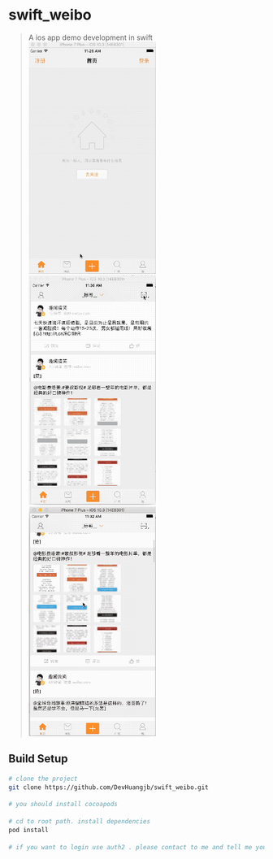# swift_weibo

> A ios app demo development in swift
![image](https://github.com/DevHuangjb/swift_weibo/blob/master/screenshot/screenshot1.gif)
![image](https://github.com/DevHuangjb/swift_weibo/blob/master/screenshot/screenshot2.gif)
![image](https://github.com/DevHuangjb/swift_weibo/blob/master/screenshot/screenshot3.gif)

## Build Setup

``` bash
# clone the project
git clone https://github.com/DevHuangjb/swift_weibo.git

# you should install cocoapods

# cd to root path. install dependencies
pod install

# if you want to login use auth2 . please contact to me and tell me your weibo account. i will add your account in weibo open backstage support.

